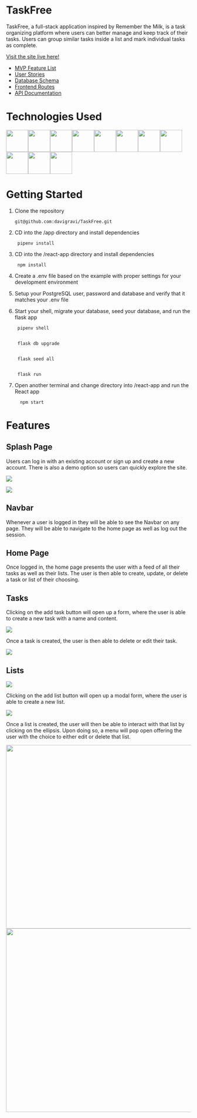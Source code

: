 # TaskFree

TaskFree, a full-stack application inspired by Remember the Milk, is a task organizing platform where users can better manage and keep track of their tasks. Users can group similar tasks inside a list and mark individual tasks as complete. 

[Visit the site live here!](https://task-free.herokuapp.com/)

* [MVP Feature List](https://github.com/davigravi/TaskFree/wiki/MVP-Feature-List)
* [User Stories](https://github.com/davigravi/TaskFree/wiki/User-Stories)
* [Database Schema](https://github.com/davigravi/TaskFree/wiki/Dabase-Schema)
* [Frontend Routes](https://github.com/davigravi/TaskFree/wiki/Frontend-Routes)
* [API Documentation](https://github.com/davigravi/TaskFree/wiki/API-Routes)


# Technologies Used

<img src="react-app/public/images/flask.png" width="60" height="60"><img src="react-app/public/images/python.png" width="60" height="60"><img src="react-app/public/images/sqla.png" width="60" height="60"><img src="react-app/public/images/psql.png" width="60" height="60"><img src="react-app/public/images/redux.png" width="60" height="60"><img src="react-app/public/images/react.png" width="60" height="60"><img src="react-app/public/images/docker.png" width="60" height="60"><img src="react-app/public/images/css.png" width="60" height="60"><img src="react-app/public/images/html.png" width="60" height="60"><img src="react-app/public/images/javascript.png" width="60" height="60"><img src="react-app/public/images/node.png" width="60" height="60">

# Getting Started

1. Clone the repository

       git@github.com:davigravi/TaskFree.git

2. CD into the /app directory and install dependencies

        pipenv install

3. CD into the /react-app directory and install dependencies

        npm install

4. Create a .env file based on the example with proper settings for your development environment

5. Setup your PostgreSQL user, password and database and verify that it matches your .env file

6. Start your shell, migrate your database, seed your database, and run the flask app

        pipenv shell


        flask db upgrade


        flask seed all


        flask run
       
 7. Open another terminal and change directory into /react-app and run the React app

          npm start
          
 # Features
 
 ## Splash Page
 
Users can log in with an existing account or sign up and create a new account. There is also a demo option so users can quickly explore the site.

<img src='react-app/public/images/login.png'>

</img><img src='react-app/public/images/signup.png'></img>

## Navbar

Whenever a user is logged in they will be able to see the Navbar on any page. They will be able to navigate to the home page as well as log out the session. 

## Home Page

Once logged in, the home page presents the user with a feed of all their tasks as well as their lists. The user is then able to create, update, or delete a task or list of their choosing. 

## Tasks 

Clicking on the add task button will open up a form, where the user is able to create a new task with a name and content. 

</img><img src='react-app/public/images/adding-task.png'></img>

Once a task is created, the user is then able to delete or edit their task. 

</img><img src='react-app/public/images/editing-task.png'></img>

## Lists

</img><img src='react-app/public/images/list-view.png'></img>

Clicking on the add list button will open up a modal form, where the user is able to create a new list. 

</img><img src='react-app/public/images/add-list.png'></img>

Once a list is created, the user will then be able to interact with that list by clicking on the ellipsis. Upon doing so, a menu will pop open offering the user with the choice to either edit or delete that list. 

</img><img src='react-app/public/images/list-menu.png' width="580" height="500"></img></img><img src='react-app/public/images/edit-list.png' width="580" height="500"></img>



